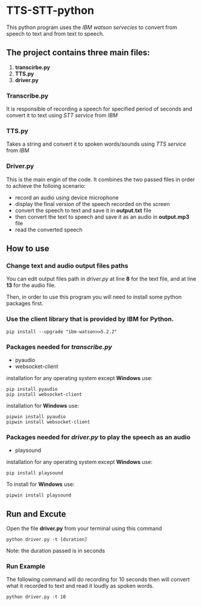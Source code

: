 # TTS-STT-python
This python program uses the *IBM watson servecies* to convert from speech to text and from text to speech. 

## The project contains three main files: 
1. **transcirbe.py**
2. **TTS.py**
3. **driver.py**

### Transcribe.py
It is responsible of recording a speech for specified period of seconds and convert it to text using *STT service* from *IBM* 

### TTS.py
Takes a string and convert it to spoken words/sounds using *TTS service* from *IBM* 

### Driver.py
This is the main engin of the code. It combines the two passed files in order to achieve the folloing scenario:
- record an audio using device microphone
- display the final version of the speech recorded on the screen
- convert the speech to text and save it in **output.txt** file
- then convert the text to speech and save it as an audio in **output.mp3** file
- read the converted speech

## How to use 
### Change text and audio output files paths
You can edit output files path in *driver.py* at line **8** for the text file, and at line **13** for the audio file.

Then, in order to use this program you will need to install some python packages first.

### Use the client library that is provided by **IBM** for Python.
```
pip install --upgrade "ibm-watson>=5.2.2"
```

### Packages needed for *transcribe.py*
- pyaudio
- websocket-client

installation for any operating system except **Windows** use:
```
pip install pyaudio
pip install websocket-client
```

installation for **Windows** use:
```
pipwin install pyaudio
pipwin install websocket-client
```
### Packages needed for *driver.py* to play the speech as an audio
- playsound

installation for any operating system except **Windows** use:
```
pip install playsound
```

To install for **Windows** use:
```
pipwin install playsound
```

## Run and Excute
Open the file **driver.py** from your terminal using this command
```
python driver.py -t [duration]
```
Note: the duration passed is in seconds

### Run Example
The following command will do recording for 10 seconds then will convert what it recorded to text and read it loudly as spoken words. 
```
python driver.py -t 10
```


